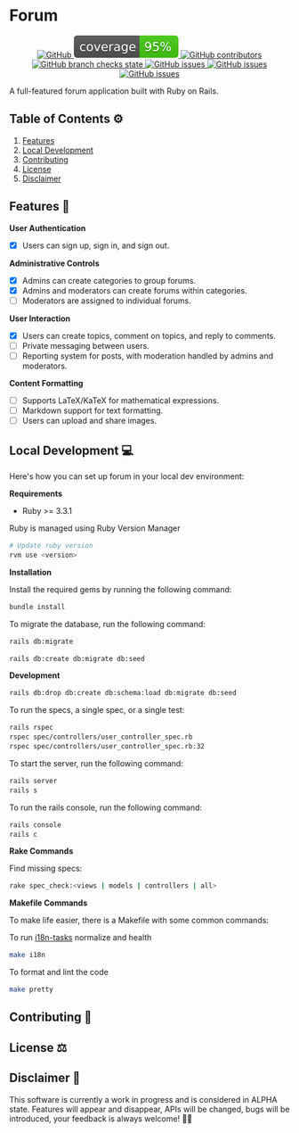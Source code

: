 # Forum

<p align="center">
    <a href="/LICENSE.md">
        <img alt="GitHub" src="https://img.shields.io/github/license/HarrisFauntleroy/forum?&style=flat">
    </a>
    <a href="/LICENSE.md">
        <img alt="GitHub" src="coverage/coverage.svg">
    </a>
    <a href="https://github.com/HarrisFauntleroy/forum/graphs/contributors">
        <img alt="GitHub contributors" src="https://img.shields.io/github/contributors-anon/HarrisFauntleroy/forum?&style=flat">
    </a>
    <a href="https://github.com/HarrisFauntleroy/forum/actions">
        <img alt="GitHub branch checks state" src="https://img.shields.io/github/checks-status/HarrisFauntleroy/forum/main?&style=flat">
    </a>
    <a href="https://github.com/HarrisFauntleroy/forum/issues?q=is%3Aopen+is%3Aissue">
        <img alt="GitHub issues" src="https://img.shields.io/github/issues/HarrisFauntleroy/forum?&style=flat">
    </a>
    <a href="https://github.com/HarrisFauntleroy/forum/issues?q=is%3Aopen+is%3Aissue">
        <img alt="GitHub issues" src="https://img.shields.io/github/last-commit/HarrisFauntleroy/forum?&style=flat">
    </a>
    </a>
    <a href="https://github.com/HarrisFauntleroy/forum/issues?q=is%3Aopen+is%3Aissue">
        <img alt="GitHub issues" src="https://img.shields.io/github/commit-activity/w/HarrisFauntleroy/forum?&style=flat">
    </a>
</p>

A full-featured forum application built with Ruby on Rails.

## Table of Contents ⚙️

1. [Features](#features-💫)
2. [Local Development](#local-development-💻)
3. [Contributing](#contributing-🤝)
4. [License](#license-⚖️)
5. [Disclaimer](#disclaimer-🚨)

## Features 💫

**User Authentication**
- [x] Users can sign up, sign in, and sign out.

**Administrative Controls**
- [x] Admins can create categories to group forums.
- [x] Admins and moderators can create forums within categories.
- [ ] Moderators are assigned to individual forums.

**User Interaction**
- [x] Users can create topics, comment on topics, and reply to comments.
- [ ] Private messaging between users.
- [ ] Reporting system for posts, with moderation handled by admins and moderators.

**Content Formatting**
- [ ] Supports LaTeX/KaTeX for mathematical expressions.
- [ ] Markdown support for text formatting.
- [ ] Users can upload and share images.

## Local Development 💻

Here's how you can set up forum in your local dev environment:

**Requirements**

- Ruby >= 3.3.1

Ruby is managed using Ruby Version Manager

```bash
# Update ruby version
rvm use <version>
```

**Installation**

Install the required gems by running the following command:

```bash
bundle install
```

To migrate the database, run the following command:

```bash
rails db:migrate
```

```bash
rails db:create db:migrate db:seed
```

**Development**

```bash
rails db:drop db:create db:schema:load db:migrate db:seed
```

To run the specs, a single spec, or a single test:

```bash
rails rspec
rspec spec/controllers/user_controller_spec.rb
rspec spec/controllers/user_controller_spec.rb:32 
```

To start the server, run the following command:

```bash
rails server
rails s
```

To run the rails console, run the following command:

```bash
rails console
rails c
```

**Rake Commands**

Find missing specs:

```bash
rake spec_check:<views | models | controllers | all>    
```

**Makefile Commands**

To make life easier, there is a Makefile with some common commands:

To run [i18n-tasks](https://github.com/glebm/i18n-tasks) normalize and health
```bash
make i18n
```

To format and lint the code

```bash
make pretty
```

## Contributing 🤝


## License ⚖️


## Disclaimer 🚨

This software is currently a work in progress and is considered in ALPHA state.
Features will appear and disappear, APIs will be changed, bugs will be
introduced, your feedback is always welcome! 🚧🔧
